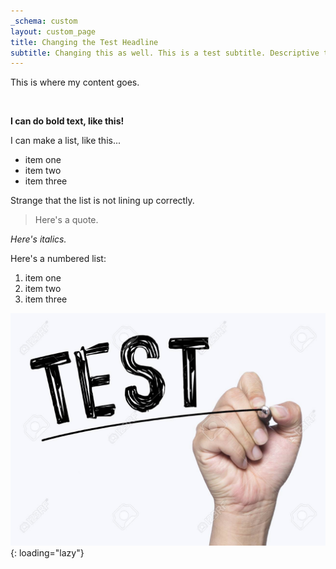 ```yaml
---
_schema: custom
layout: custom_page
title: Changing the Test Headline
subtitle: Changing this as well. This is a test subtitle. Descriptive text goes here.
---
```

This is where my content goes.&nbsp;

&nbsp;

**I can do bold text, like this!**

I can make a list, like this...

* item one
* item two
* item three

Strange that the list is not lining up correctly.&nbsp;

> Here's a quote.

*Here's italics.*&nbsp;

Here's a numbered list:

1. item one
2. item two
3. item three

![Alternate text goes here](/uploads/64508202-test-written-by-hand-hand-writing-on-transparent-board-photo-1.jpg "Title Text goes here"){: loading="lazy"}